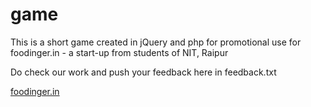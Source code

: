 # game
This is a short game created in jQuery and php for promotional use for foodinger.in - a start-up from students of NIT, Raipur

Do check our work and push your feedback here in feedback.txt


[foodinger.in](http://foodinger.in)
